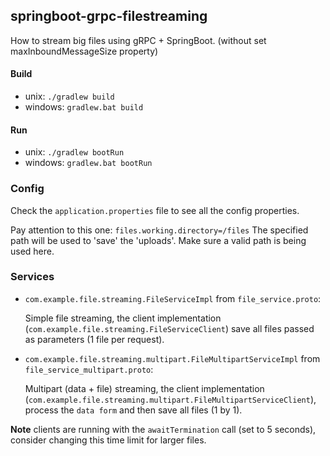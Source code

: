 ## springboot-grpc-filestreaming

How to stream big files using gRPC + SpringBoot. (without set maxInboundMessageSize property)

#### Build

- unix: `./gradlew build`
- windows: `gradlew.bat build` 

#### Run

- unix: `./gradlew bootRun`
- windows: `gradlew.bat bootRun`

### Config

Check the `application.properties` file to see all the config properties.

Pay attention to this one:
`files.working.directory=/files`
The specified path will be used to 'save' the 'uploads'. Make sure a valid path is being used here.

### Services

- `com.example.file.streaming.FileServiceImpl` from `file_service.proto`:

     Simple file streaming, the client implementation (`com.example.file.streaming.FileServiceClient`) save all files passed as parameters (1 file per request).
     
- `com.example.file.streaming.multipart.FileMultipartServiceImpl` from `file_service_multipart.proto`:
  
     Multipart (data + file) streaming, the client implementation (`com.example.file.streaming.multipart.FileMultipartServiceClient`), process the `data form` and then save all files (1 by 1).
     
     
**Note** clients are running with the `awaitTermination` call (set to 5 seconds), consider changing this time limit for larger files.
       